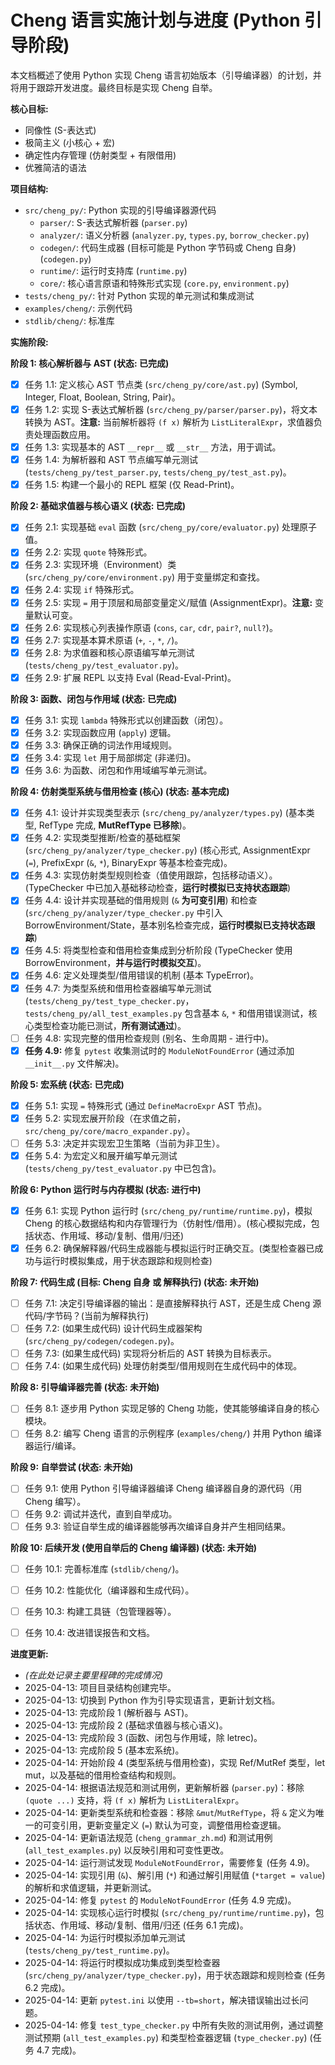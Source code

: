 # Cheng 语言实施计划与进度 (Python 引导阶段)

本文档概述了使用 Python 实现 Cheng 语言初始版本（引导编译器）的计划，并将用于跟踪开发进度。最终目标是实现 Cheng 自举。

**核心目标:**

*   同像性 (S-表达式)
*   极简主义 (小核心 + 宏)
*   确定性内存管理 (仿射类型 + 有限借用)
*   优雅简洁的语法

**项目结构:**

*   `src/cheng_py/`: Python 实现的引导编译器源代码
    *   `parser/`: S-表达式解析器 (`parser.py`)
    *   `analyzer/`: 语义分析器 (`analyzer.py`, `types.py`, `borrow_checker.py`)
    *   `codegen/`: 代码生成器 (目标可能是 Python 字节码或 Cheng 自身) (`codegen.py`)
    *   `runtime/`: 运行时支持库 (`runtime.py`)
    *   `core/`: 核心语言原语和特殊形式实现 (`core.py`, `environment.py`)
*   `tests/cheng_py/`: 针对 Python 实现的单元测试和集成测试
*   `examples/cheng/`: 示例代码
*   `stdlib/cheng/`: 标准库

**实施阶段:**

**阶段 1: 核心解析器与 AST (状态: 已完成)**

*   [X] 任务 1.1: 定义核心 AST 节点类 (`src/cheng_py/core/ast.py`) (Symbol, Integer, Float, Boolean, String, Pair)。
*   [X] 任务 1.2: 实现 S-表达式解析器 (`src/cheng_py/parser/parser.py`)，将文本转换为 AST。**注意:** 当前解析器将 `(f x)` 解析为 `ListLiteralExpr`，求值器负责处理函数应用。
*   [X] 任务 1.3: 实现基本的 AST `__repr__` 或 `__str__` 方法，用于调试。
*   [X] 任务 1.4: 为解析器和 AST 节点编写单元测试 (`tests/cheng_py/test_parser.py`, `tests/cheng_py/test_ast.py`)。
*   [X] 任务 1.5: 构建一个最小的 REPL 框架 (仅 Read-Print)。

**阶段 2: 基础求值器与核心语义 (状态: 已完成)**

*   [X] 任务 2.1: 实现基础 `eval` 函数 (`src/cheng_py/core/evaluator.py`) 处理原子值。
*   [X] 任务 2.2: 实现 `quote` 特殊形式。
*   [X] 任务 2.3: 实现环境（Environment）类 (`src/cheng_py/core/environment.py`) 用于变量绑定和查找。
*   [X] 任务 2.4: 实现 `if` 特殊形式。
*   [X] 任务 2.5: 实现 `=` 用于顶层和局部变量定义/赋值 (AssignmentExpr)。**注意:** 变量默认可变。
*   [X] 任务 2.6: 实现核心列表操作原语 (`cons`, `car`, `cdr`, `pair?`, `null?`)。
*   [X] 任务 2.7: 实现基本算术原语 (`+`, `-`, `*`, `/`)。
*   [X] 任务 2.8: 为求值器和核心原语编写单元测试 (`tests/cheng_py/test_evaluator.py`)。
*   [X] 任务 2.9: 扩展 REPL 以支持 Eval (Read-Eval-Print)。

**阶段 3: 函数、闭包与作用域 (状态: 已完成)**

*   [X] 任务 3.1: 实现 `lambda` 特殊形式以创建函数（闭包）。
*   [X] 任务 3.2: 实现函数应用 (`apply`) 逻辑。
*   [X] 任务 3.3: 确保正确的词法作用域规则。
*   [X] 任务 3.4: 实现 `let` 用于局部绑定 (非递归)。
*   [X] 任务 3.6: 为函数、闭包和作用域编写单元测试。

**阶段 4: 仿射类型系统与借用检查 (核心) (状态: 基本完成)**

*   [X] 任务 4.1: 设计并实现类型表示 (`src/cheng_py/analyzer/types.py`) (基本类型, RefType 完成, **MutRefType 已移除**)。
*   [X] 任务 4.2: 实现类型推断/检查的基础框架 (`src/cheng_py/analyzer/type_checker.py`) (核心形式, AssignmentExpr (`=`), PrefixExpr (`&`, `*`), BinaryExpr 等基本检查完成)。
*   [X] 任务 4.3: 实现仿射类型规则检查（值使用跟踪，包括移动语义）。 (TypeChecker 中已加入基础移动检查，**运行时模拟已支持状态跟踪**)
*   [X] 任务 4.4: 设计并实现基础的借用规则 (`&` **为可变引用**) 和检查 (`src/cheng_py/analyzer/type_checker.py` 中引入 BorrowEnvironment/State，基本别名检查完成，**运行时模拟已支持状态跟踪**)
*   [X] 任务 4.5: 将类型检查和借用检查集成到分析阶段 (TypeChecker 使用 BorrowEnvironment，**并与运行时模拟交互**)。
*   [X] 任务 4.6: 定义处理类型/借用错误的机制 (基本 TypeError)。
*   [X] 任务 4.7: 为类型系统和借用检查器编写单元测试 (`tests/cheng_py/test_type_checker.py`，`tests/cheng_py/all_test_examples.py` 包含基本 `&`, `*` 和借用错误测试，核心类型检查功能已测试，**所有测试通过**)。
*   [ ] 任务 4.8: 实现完整的借用检查规则 (别名、生命周期 - 进行中)。
*   [X] **任务 4.9:** 修复 `pytest` 收集测试时的 `ModuleNotFoundError` (通过添加 `__init__.py` 文件解决)。

**阶段 5: 宏系统 (状态: 已完成)**

*   [X] 任务 5.1: 实现 `=` 特殊形式 (通过 `DefineMacroExpr` AST 节点)。
*   [X] 任务 5.2: 实现宏展开阶段（在求值之前，`src/cheng_py/core/macro_expander.py`）。
*   [ ] 任务 5.3: 决定并实现宏卫生策略（当前为非卫生）。
*   [X] 任务 5.4: 为宏定义和展开编写单元测试 (`tests/cheng_py/test_evaluator.py` 中已包含)。

**阶段 6: Python 运行时与内存模拟 (状态: 进行中)**

*   [X] 任务 6.1: 实现 Python 运行时 (`src/cheng_py/runtime/runtime.py`)，模拟 Cheng 的核心数据结构和内存管理行为（仿射性/借用）。(核心模拟完成，包括状态、作用域、移动/复制、借用/归还)
*   [X] 任务 6.2: 确保解释器/代码生成器能与模拟运行时正确交互。(类型检查器已成功与运行时模拟集成，用于状态跟踪和规则检查)

**阶段 7: 代码生成 (目标: Cheng 自身 或 解释执行) (状态: 未开始)**

*   [ ] 任务 7.1: 决定引导编译器的输出：是直接解释执行 AST，还是生成 Cheng 源代码/字节码？(当前为解释执行)
*   [ ] 任务 7.2: (如果生成代码) 设计代码生成器架构 (`src/cheng_py/codegen/codegen.py`)。
*   [ ] 任务 7.3: (如果生成代码) 实现将分析后的 AST 转换为目标表示。
*   [ ] 任务 7.4: (如果生成代码) 处理仿射类型/借用规则在生成代码中的体现。

**阶段 8: 引导编译器完善 (状态: 未开始)**

*   [ ] 任务 8.1: 逐步用 Python 实现足够的 Cheng 功能，使其能够编译自身的核心模块。
*   [ ] 任务 8.2: 编写 Cheng 语言的示例程序 (`examples/cheng/`) 并用 Python 编译器运行/编译。

**阶段 9: 自举尝试 (状态: 未开始)**

*   [ ] 任务 9.1: 使用 Python 引导编译器编译 Cheng 编译器自身的源代码（用 Cheng 编写）。
*   [ ] 任务 9.2: 调试并迭代，直到自举成功。
*   [ ] 任务 9.3: 验证自举生成的编译器能够再次编译自身并产生相同结果。

**阶段 10: 后续开发 (使用自举后的 Cheng 编译器) (状态: 未开始)**

*   [ ] 任务 10.1: 完善标准库 (`stdlib/cheng/`)。
*   [ ] 任务 10.2: 性能优化（编译器和生成代码）。
*   [ ] 任务 10.3: 构建工具链（包管理器等）。
*   [ ] 任务 10.4: 改进错误报告和文档。


**进度更新:**

*   *(在此处记录主要里程碑的完成情况)*
*   2025-04-13: 项目目录结构创建完毕。
*   2025-04-13: 切换到 Python 作为引导实现语言，更新计划文档。
*   2025-04-13: 完成阶段 1 (解析器与 AST)。
*   2025-04-13: 完成阶段 2 (基础求值器与核心语义)。
*   2025-04-13: 完成阶段 3 (函数、闭包与作用域，除 letrec)。
*   2025-04-13: 完成阶段 5 (基本宏系统)。
*   2025-04-14: 开始阶段 4 (类型系统与借用检查)，实现 Ref/MutRef 类型，let mut，以及基础的借用检查结构和规则。
*   2025-04-14: 根据语法规范和测试用例，更新解析器 (`parser.py`)：移除 `(quote ...)` 支持，将 `(f x)` 解析为 `ListLiteralExpr`。
*   2025-04-14: 更新类型系统和检查器：移除 `&mut`/`MutRefType`，将 `&` 定义为唯一的可变引用，更新变量定义 (`=`) 默认为可变，调整借用检查逻辑。
*   2025-04-14: 更新语法规范 (`cheng_grammar_zh.md`) 和测试用例 (`all_test_examples.py`) 以反映引用和可变性更改。
*   2025-04-14: 运行测试发现 `ModuleNotFoundError`，需要修复 (任务 4.9)。
*   2025-04-14: 实现引用 (`&`)、解引用 (`*`) 和通过解引用赋值 (`*target = value`) 的解析和求值逻辑，并更新测试。
*   2025-04-14: 修复 `pytest` 的 `ModuleNotFoundError` (任务 4.9 完成)。
*   2025-04-14: 实现核心运行时模拟 (`src/cheng_py/runtime/runtime.py`)，包括状态、作用域、移动/复制、借用/归还 (任务 6.1 完成)。
*   2025-04-14: 为运行时模拟添加单元测试 (`tests/cheng_py/test_runtime.py`)。
*   2025-04-14: 将运行时模拟成功集成到类型检查器 (`src/cheng_py/analyzer/type_checker.py`)，用于状态跟踪和规则检查 (任务 6.2 完成)。
*   2025-04-14: 更新 `pytest.ini` 以使用 `--tb=short`，解决错误输出过长问题。
*   2025-04-14: 修复 `test_type_checker.py` 中所有失败的测试用例，通过调整测试预期 (`all_test_examples.py`) 和类型检查器逻辑 (`type_checker.py`) (任务 4.7 完成)。
